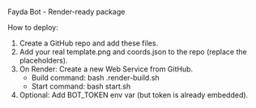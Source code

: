 Fayda Bot - Render-ready package

How to deploy:
1) Create a GitHub repo and add these files.
2) Add your real template.png and coords.json to the repo (replace the placeholders).
3) On Render: Create a new Web Service from GitHub.
   - Build command: bash .render-build.sh
   - Start command: bash start.sh
4) Optional: Add BOT_TOKEN env var (but token is already embedded).
